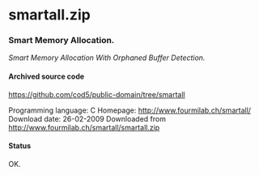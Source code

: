 # smartall.zip #

### Smart Memory Allocation. ###

*Smart Memory Allocation With Orphaned Buffer Detection.*

#### Archived source code ####
https://github.com/cod5/public-domain/tree/smartall

Programming language: C
Homepage: http://www.fourmilab.ch/smartall/
Download date: 26-02-2009
Downloaded from http://www.fourmilab.ch/smartall/smartall.zip

#### Status ####
OK.

